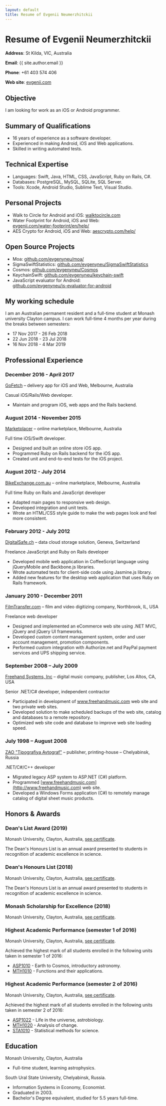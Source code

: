 ```yaml
---
layout: default
title: Resume of Evgenii Neumerzhitckii
---
```


# Resume of Evgenii Neumerzhitckii

**Address**: St Kilda, VIC, Australia

**Email**: {{ site.author.email }}

**Phone**: +61 403 574 406

**Web site**: [evgenii.com](https://evgenii.com)


## Objective

I am looking for work as an iOS or Android programmer.



## Summary of Qualifications

* 16 years of experience as a software developer.
* Experienced in making Android, iOS and Web applications.
* Skilled in writing automated tests.

## Technical Expertise

* Languages: Swift, Java, HTML, CSS, JavaScript, Ruby on Rails, C#.
* Databases: PostgreSQL, MySQL, SQLite, SQL Server.
* Tools: Xcode, Android Studio, Sublime Text, Visual Studio.


## Personal Projects


* Walk to Circle for Android and iOS: [walktocircle.com](http://walktocircle.com)
* Water Footprint for Android, iOS and Web: <br>[evgenii.com/water-footprint/en/help/](https://evgenii.com/water-footprint/en/help/)
* AES Crypto for Android, iOS and Web: [aescrypto.com/help/](http://aescrypto.com/help/)


## Open Source Projects

* Moa: [github.com/evgenyneu/moa/](https://github.com/evgenyneu/moa/)
* SigmaSwiftStatistics: [github.com/evgenyneu/SigmaSwiftStatistics](https://github.com/evgenyneu/SigmaSwiftStatistics)
* Cosmos: [github.com/evgenyneu/Cosmos](https://github.com/evgenyneu/Cosmos)
* KeychainSwift: [github.com/evgenyneu/keychain-swift](https://github.com/evgenyneu/keychain-swift)
* JavaScript evaluator for Android: <br>[github.com/evgenyneu/js-evaluator-for-android](https://github.com/evgenyneu/js-evaluator-for-android)


## My working schedule

I am an Australian permanent resident and a full-time student at Monash university Clayton campus. I can work full-time 4 months per year during the breaks between semesters:

* 17 Nov 2017 - 26 Feb 2018
* 22 Jun 2018 - 23 Jul 2018
* 16 Nov 2018 - 4 Mar 2019



## Professional Experience

### December 2016 - April 2017

[GoFetch](http://www.go-fetch.com.au) – delivery app for iOS and Web, Melbourne, Australia

Casual iOS/Rails/Web developer.

* Maintain and program iOS, web apps and the Rails backend.


### August 2014 - November 2015

[Marketplacer](http://marketplacer.com) – online marketplace, Melbourne, Australia

Full time iOS/Swift developer.

* Designed and built an online store iOS app.
* Programmed Ruby on Rails backend for the iOS app.
* Created unit and end-to-end tests for the iOS project.


### August 2012 - July 2014

[BikeExchange.com.au](http://bikeexchange.com.au) – online marketplace, Melbourne, Australia

Full time Ruby on Rails and JavaScript developer

* Adapted main pages to responsive web design.
* Developed integration and unit tests.
* Wrote an HTML/CSS style guide to make the web pages look and feel more consistent.


### February 2012 - July 2012

[DigitalSafe.ch](http://digitalsafe.ch) – data cloud storage solution, Geneva, Switzerland

Freelance JavaScript and Ruby on Rails developer

* Developed mobile web application in CoffeeScript language using jQueryMobile and Backbone.js libraries.
* Wrote automated tests for client-side code using Jasmine.js library.
* Added new features for the desktop web application that uses Ruby on Rails framework.




### January 2010 - December 2011

[FilmTransfer.com](http://filmtransfer.com) – film and video digitizing company, Northbrook, IL, USA

Freelance web developer

* Designed and implemented an eCommerce web site using .NET MVC, jQuery and jQuery UI frameworks.
* Developed custom content management system, order and user account management, promotion components.
* Performed custom integration with Authorize.net and PayPal payment services and UPS shipping service.


### September 2008 – July 2009

[Freehand Systems, Inc](http://www.freehandmusic.com) – digital music company, publisher, Los Altos, CA, USA

Senior .NET/C# developer, independent contractor

* Participated in development of www.freehandmusic.com web site and two private web sites.
* Developed solution to make scheduled backups of the web site, catalog and databases to a remote repository.
* Optimized web site code and database to improve web site loading speed.



### July 1998 – August 2008

[ZAO "Tipografiya Avtograf"](http://www.bookmusic.ru) – publisher, printing-house – Chelyabinsk, Russia

.NET/C#/C++ developer

* Migrated legacy ASP system to ASP.NET (C#) platform.
* Programmed [www.freehandmusic.com](http://www.freehandmusic.com) web site.
* Developed a Windows Forms application (C#) to remotely manage catalog of digital sheet music products.


## Honors & Awards


### Dean's List Award (2019)

Monash University, Clayton, Australia, [see certificate](/image/resume/awards/2019/2019_monash_deans_list_award_evgenii_neumerhitckii.jpg).

The Dean's Honours List is an annual award presented to students in recognition of academic excellence in science.


### Dean's Honours List (2018)

Monash University, Clayton, Australia, [see certificate](/image/resume/awards/2018/2018_monash_deans_honours_list_award_evgenii_neumerhitckii.jpg).

The Dean's Honours List is an annual award presented to students in recognition of academic excellence in science.


### Monash Scholarship for Excellence (2018)

Monash University, Clayton, Australia, [see certificate](/image/resume/awards/2018/2018_monash_scholarship_for_excellence_evgenii_neumerhitckii.jpg).


### Highest Academic Performance (semester 1 of 2016)

Monash University, Clayton, Australia, [see certificate](/image/resume/awards/2016/highest_performance_award_semester1_2016.jpg).

Achieved the highest mark of all students enrolled in the following units taken in semester 1 of 2016:

* [ASP1010](http://www.monash.edu/pubs/2017handbooks/units/ASP1010.html) - Earth to Cosmos, introductory astronomy.
* [MTH1010](http://www.monash.edu/pubs/2017handbooks/units/MTH1010.html) - Functions and their applications.


### Highest Academic Performance (semester 2 of 2016)

Monash University, Clayton, Australia, [see certificate](/image/resume/awards/2016/highest_performance_award_semester2_2016.jpg).

Achieved the highest mark of all students enrolled in the following units taken in semester 2 of 2016:

* [ASP1022](http://www.monash.edu/pubs/2018handbooks/units/ASP1022.html) - Life in the universe, astrobiology.
* [MTH1020](http://www.monash.edu/pubs/2018handbooks/units/MTH1020.html) - Analysis of change.
* [STA1010](http://www.monash.edu/pubs/2018handbooks/units/STA1010.html) - Statistical methods for science.

## Education

Monash University, Clayton, Australia

* Full-time student, learning astrophysics.

South Ural State University, Chelyabinsk, Russia.

* Information Systems in Economy, Economist.
* Graduated in 2003.
* Bachelor's Degree equivalent, studied for 5.5 years full-time.
